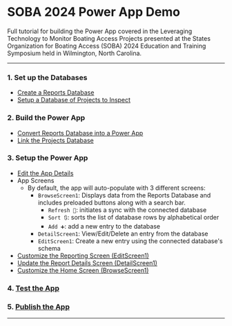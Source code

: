 # SOBA 2024 Power App Demo

Full tutorial for building the Power App covered in the Leveraging Technology to Monitor Boating Access Projects presented at the States Organization for Boating Access (SOBA) 2024 Education and Training Symposium held in Wilmington, North Carolina.

---

### 1. Set up the Databases

- [Create a Reports Database][reportsDatabase]
- [Setup a Database of Projects to Inspect][projectsDatabase]

### 2. Build the Power App

- [Convert Reports Database into a Power App][reportsDatabase2PowerApp]
- [Link the Projects Database][linkProjectDatabase]

### 3. Setup the Power App

- [Edit the App Details][editAppDetails]
- App Screens
  - By default, the app will auto-populate with 3 different screens:
      - `BrowseScreen1`: Displays data from the Reports Database and includes preloaded buttons along with a search bar. 
        - `Refresh 🔄`: initiates a sync with the connected database
        - `Sort 🔃`: sorts the list of database rows by alphabetical order
        - `Add ➕`: add a new entry to the database
      - `DetailScreen1`: View/Edit/Delete an entry from the database
      - `EditScreen1`: Create a new entry using the connected database's schema
- [Customize the Reporting Screen (EditScreen1)][customizeReprotingScreen]
- [Update the Report Details Screen (DetailScreen1)][updateDetailsScreen]
- [Customize the Home Screen (BrowseScreen1)][customizeHomeScreen]

### 4. [Test the App][testing]

### 5. [Publish the App][publish]

---

[reportsDatabase]: https://github.com/odwc-boatingaccess/SOBA-2024-Demo-App/blob/main/sections/create-reports-database.md
[projectsDatabase]: https://github.com/odwc-boatingaccess/SOBA-2024-Demo-App/blob/main/sections/upload-projects-database.md
[reportsDatabase2PowerApp]: https://github.com/odwc-boatingaccess/SOBA-2024-Demo-App/blob/main/sections/convert-reports-database-to-power-app.md
[linkProjectDatabase]: https://github.com/odwc-boatingaccess/SOBA-2024-Demo-App/blob/main/sections/link-projects-database.md
[editAppDetails]: https://github.com/odwc-boatingaccess/SOBA-2024-Demo-App/blob/main/sections/edit-app-details.md
[customizeReprotingScreen]: https://github.com/odwc-boatingaccess/SOBA-2024-Demo-App/blob/main/sections/customize-reporting-screen.md
[updateDetailsScreen]: https://github.com/odwc-boatingaccess/SOBA-2024-Demo-App/blob/main/sections/update-details-screen.md
[customizeHomeScreen]: https://github.com/odwc-boatingaccess/SOBA-2024-Demo-App/blob/main/sections/customize-home-screen.md
[testing]: https://github.com/odwc-boatingaccess/SOBA-2024-Demo-App/blob/main/sections/testing.md
[publish]: https://github.com/odwc-boatingaccess/SOBA-2024-Demo-App/blob/main/sections/publish.md

